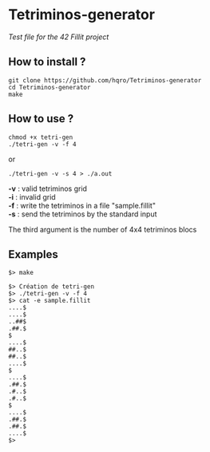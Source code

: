 # Tetriminos-generator
*Test file for the 42 Fillit project*

## How to install ?

	git clone https://github.com/hqro/Tetriminos-generator
	cd Tetriminos-generator
	make

## How to use ?

	chmod +x tetri-gen
	./tetri-gen -v -f 4

or

	./tetri-gen -v -s 4 > ./a.out

**-v** : valid tetriminos grid<br />
**-i** : invalid grid<br />
**-f** : write the tetriminos in a file "sample.fillit"<br />
**-s** : send the tetriminos by the standard input

The third argument is the number of 4x4 tetriminos blocs

## Examples

	$> make

	$> Création de tetri-gen
	$> ./tetri-gen -v -f 4
	$> cat -e sample.fillit
	....$
	....$
	..##$
	.##.$
	$
	....$
	##..$
	##..$
	....$
	$
	....$
	.##.$
	.#..$
	.#..$
	$
	....$
	.##.$
	.##.$
	....$
	$>

